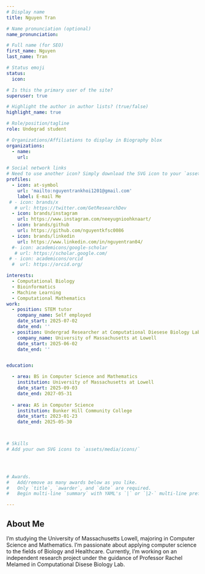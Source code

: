 ```yaml
---
# Display name
title: Nguyen Tran

# Name pronunciation (optional)
name_pronunciation:

# Full name (for SEO)
first_name: Nguyen
last_name: Tran

# Status emoji
status:
  icon: 

# Is this the primary user of the site?
superuser: true

# Highlight the author in author lists? (true/false)
highlight_name: true

# Role/position/tagline
role: Undegrad student

# Organizations/Affiliations to display in Biography blox
organizations:
  - name: 
    url: 

# Social network links
# Need to use another icon? Simply download the SVG icon to your `assets/media/icons/` folder.
profiles:
  - icon: at-symbol
    url: 'mailto:nguyentrankhoi1201@gmail.com'
    label: E-mail Me
 # - icon: brands/x
   # url: https://twitter.com/GetResearchDev
  - icon: brands/instagram
    url: https://www.instagram.com/neeyugnioohknaart/
  - icon: brands/github
    url: https://github.com/nguyentkfsc0086
  - icon: brands/linkedin
    url: https://www.linkedin.com/in/nguyentran04/
  #- icon: academicons/google-scholar
   # url: https://scholar.google.com/
 # - icon: academicons/orcid
  #  url: https://orcid.org/

interests:
  - Computational Biology
  - Bioinformatics
  - Machine Learning
  - Computational Mathematics
work:
  - position: STEM tutor
    company_name: Self employed
    date_start: 2025-07-02
    date_end: ''
  - position: Undergrad Researcher at Computational Diesese Biology Lab
    company_name: University of Massachusetts at Lowell
    date_start: 2025-06-02
    date_end: ''


education:

  - area: BS in Computer Science and Mathematics
    institution: University of Massachusetts at Lowell
    date_start: 2025-09-03
    date_end: 2027-05-31
  
  - area: AS in Computer Science
    institution: Bunker Hill Community College
    date_start: 2023-01-23
    date_end: 2025-05-30



# Skills
# Add your own SVG icons to `assets/media/icons/`


 

# Awards.
#   Add/remove as many awards below as you like.
#   Only `title`, `awarder`, and `date` are required.
#   Begin multi-line `summary` with YAML's `|` or `|2-` multi-line prefix and indent 2 spaces below.

---
```


## About Me

I’m studying the University of Massachusetts Lowell, majoring in Computer Science and Mathematics. I’m passionate about applying computer science to the fields of Biology and Healthcare. Currently, I’m working on an independent research project under the guidance of Professor Rachel Melamed in Computational Disese Biology Lab.